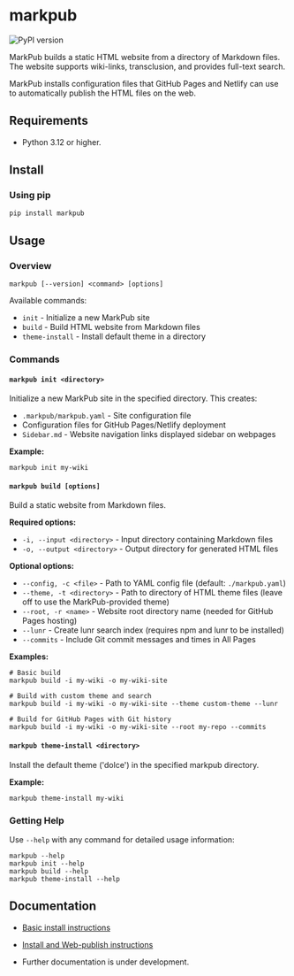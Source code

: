 # markpub  

![PyPI version](https://img.shields.io/pypi/v/markpub)  

MarkPub builds a static HTML website from a directory of Markdown files.  
The website supports wiki-links, transclusion, and provides full-text
search.  

MarkPub installs configuration files that GitHub Pages and Netlify can use to automatically publish the HTML files on the web.

## Requirements

- Python 3.12 or higher.

## Install

### Using pip
``` shell
pip install markpub
```

## Usage

### Overview

```shell
markpub [--version] <command> [options]
```

Available commands:
- `init` - Initialize a new MarkPub site
- `build` - Build HTML website from Markdown files
- `theme-install` - Install default theme in a directory

### Commands

#### `markpub init <directory>`

Initialize a new MarkPub site in the specified directory. This creates:
- `.markpub/markpub.yaml` - Site configuration file
- Configuration files for GitHub Pages/Netlify deployment
- `Sidebar.md` - Website navigation links displayed sidebar on webpages

**Example:**
```shell
markpub init my-wiki
```

#### `markpub build [options]`

Build a static website from Markdown files.

**Required options:**
- `-i, --input <directory>` - Input directory containing Markdown files
- `-o, --output <directory>` - Output directory for generated HTML files

**Optional options:**
- `--config, -c <file>` - Path to YAML config file (default: `./markpub.yaml`)
- `--theme, -t <directory>` - Path to directory of HTML theme files (leave off to use the MarkPub-provided theme)
- `--root, -r <name>` - Website root directory name (needed for GitHub Pages hosting)
- `--lunr` - Create lunr search index (requires npm and lunr to be installed)
- `--commits` - Include Git commit messages and times in All Pages

**Examples:**
```shell
# Basic build
markpub build -i my-wiki -o my-wiki-site

# Build with custom theme and search
markpub build -i my-wiki -o my-wiki-site --theme custom-theme --lunr

# Build for GitHub Pages with Git history
markpub build -i my-wiki -o my-wiki-site --root my-repo --commits
```

#### `markpub theme-install <directory>`

Install the default theme ('dolce') in the specified markpub directory.

**Example:**
```shell
markpub theme-install my-wiki
```

### Getting Help

Use `--help` with any command for detailed usage information:

```shell
markpub --help
markpub init --help
markpub build --help
markpub theme-install --help
```

## Documentation  

- [Basic install instructions](https://markpub.org/documentation/markpub_basic_install)  
- [Install and Web-publish instructions](https://markpub.org/documentation/markpub_install_and_web-publish_steps)  

- Further documentation is under development.  



